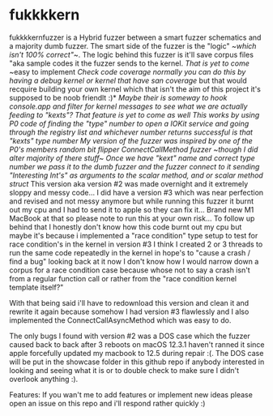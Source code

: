 # fukkkkern
fukkkkernfuzzer is a Hybrid fuzzer between a smart fuzzer schematics and a majority dumb fuzzer.
The smart side of the fuzzer is the "logic" ~*which isn't 100% correct"*~.
The logic behind this fuzzer is it'll save corpus files "aka sample codes it the fuzzer sends to the kernel.
*That is yet to come* ~easy to implement
*Check code coverage normally you can do this by having a debug kernel or kernel that have san coverage* but that would recquire building
your own kernel which that isn't the aim of this project it's supposed to be noob friendlt :)*
*Maybe their is someway to hook console.app and filter for kernel messages to see what we are actually feeding to "kexts"?*
*That feature is yet to come as well*
*This works by using P0 code of finding the "type" number to open a IOKit service and going through the registry list and whichever number returns
successful is that "kexts" type number*
*My version of the fuzzer was inspired by one of the P0's members random bit flipper ConnectCallMethod fuzzer ~though I did alter majority of there stuff~*
*Once we have "kext" name and correct type number we pass it to the dumb fuzzer and the fuzzer connect to it sending "Interesting Int's" as arguments to the scalar method, and or scalar method struct*
This version aka version #2 was made overnight and it extremely sloppy and messy code...
I did have a version #3 which was near perfection and revised and not messy anymore but while running this fuzzer it burnt out my cpu and I had to send it to apple so they can fix it... Brand new M1 MacBook at that so please note to run this at your own risk... 
To follow up behind that I honestly don't know how this code burnt out my cpu but maybe it's because i implemented a "race condition" type setup to test for race condition's in the kernel in version #3 I think I created 2 or 3 threads to run the same code repeatedly in the kernel in hope's to "cause a crash / find a bug" looking back at it now I don't know how I would narrow down a corpus for a race condition case because whose not to say a crash isn't from a regular function call or rather from the "race condition kernel template itself?"

With that being said i'll have to redownload this version and clean it and rewrite it again because somehow I had version #3 flawlessly and I also implemented the ConnectCallAsyncMethod which was easy to do. 

The only bugs I found with version #2 was a DOS case which the fuzzer caused back to back after 3 reboots on macOS 12.3.1 haven't ranned it since apple forcefully updated my macbook to 12.5 during repair :(. The DOS case will be put in the showcase folder in this github repo if anybody interested in looking and seeing what it is or to double check to make sure I didn't overlook anything :).

Features:
If you wan't me to add features or implement new ideas please open an issue on this repo and i'll respond rather quickly :)
